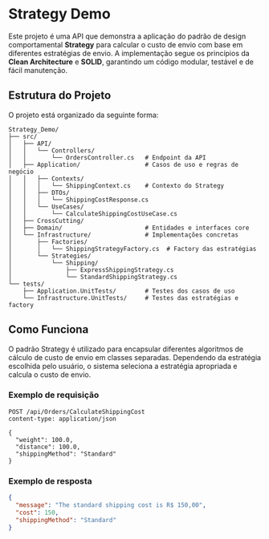 # Strategy Demo

Este projeto é uma API que demonstra a aplicação do padrão de design comportamental **Strategy** para calcular o custo de envio com base em diferentes estratégias de envio. A implementação segue os princípios da **Clean Architecture** e **SOLID**, garantindo um código modular, testável e de fácil manutenção.

## Estrutura do Projeto

O projeto está organizado da seguinte forma:

```plaintext
Strategy_Demo/
├── src/
│   ├── API/
│   │   └── Controllers/
│   │       └── OrdersController.cs   # Endpoint da API
│   ├── Application/                  # Casos de uso e regras de negócio
│   │   ├── Contexts/
│   │   │   └── ShippingContext.cs    # Contexto do Strategy
│   │   ├── DTOs/
│   │   │   └── ShippingCostResponse.cs
│   │   └── UseCases/
│   │       └── CalculateShippingCostUseCase.cs
│   ├── CrossCutting/
│   ├── Domain/                       # Entidades e interfaces core
│   └── Infrastructure/               # Implementações concretas
│       ├── Factories/
│       │   └── ShippingStrategyFactory.cs  # Factory das estratégias
│       └── Strategies/
│           └── Shipping/
│               ├── ExpressShippingStrategy.cs
│               └── StandardShippingStrategy.cs
└── tests/
    ├── Application.UnitTests/        # Testes dos casos de uso
    └── Infrastructure.UnitTests/     # Testes das estratégias e factory
```

## Como Funciona

O padrão Strategy é utilizado para encapsular diferentes algoritmos de cálculo de custo de envio em classes separadas. Dependendo da estratégia escolhida pelo usuário, o sistema seleciona a estratégia apropriada e calcula o custo de envio.

### Exemplo de requisição

```http
POST /api/Orders/CalculateShippingCost
content-type: application/json

{
  "weight": 100.0,
  "distance": 100.0,
  "shippingMethod": "Standard"
}
```

### Exemplo de resposta

```json
{
  "message": "The standard shipping cost is R$ 150,00",
  "cost": 150,
  "shippingMethod": "Standard"
}
```
